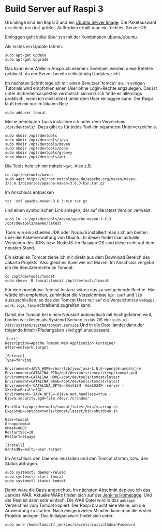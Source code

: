 # Build Server auf Raspi 3

Grundlage sind ein Rapsi 3 und ein [Ubuntu Server Image](https://ubuntu.com/download/raspberry-pi). Die Paketauswahl erscheint mir dort größer. Außerdem
erhält man ein 'echtes' Server OS.

Einloggen geht initial über ssh mit der Kombination ubuntu/ubuntu.

Als erstes ein Update fahren:
```
sudo apt-get update
sudo apt-get upgrade
```
Das kann eine Weile in Anspruch nehmen. Eventuell werden diese Befehle geblockt, da der Server
bereits selbständig Updates zieht.

Im nächsten Schritt lege ich mir einen Benutzer 'tomcat' an. In einigen
Tutorials wird empfohlen einen User ohne Login-Rechte angzulegen. Das ist
unter Sicherheitsaspekten vermutlich sinnvoll. Ich finde es allerdings
praktisch, wenn ich mich direkt unter dem User einloggen kann. Der Raspi
läuft bei mir nur im lokalen Netz.
```
sudo adduser tomcat
```
Meine benötigten Tools installiere ich unter dem Verzeichnis `/opt/devtools/`.
Dazu gibt es für jedes Tool ein separatest Unterverzeichnis.
```
sudo mkdir /opt/devtools
sudo mkdir /opt/devtools/java
sudo mkdir /opt/devtools/maven
sudo mkdir /opt/devtools/node
sudo mkdir /opt/devtools/groovy
sudo mkdir /opt/devtools/ant
```
Die Tools hole ich mir mittels `wget`.  Also z.B.
```
cd /opt/devtools/maven
sudo wget http://mirror.netcologne.de/apache.org/maven/maven-3/3.6.3/binaries/apache-maven-3.6.3-bin.tar.gz
```
Im Anschluss entpacken
```
tar -xvf apache-maven-3.6.3-bin.tar.gz
```
und einen symbolischen Link anlegen, der auf die latest Version verweist.
```
sudo ln -s /opt/devtools/maven/apache-maven-3.6.3 /opt/devtools/maven/latest
```
Tools wie ein aktuelles JDK oder NodeJS installiert man sich am besten
über die Paketverwaltung von Ubuntu. In dieser findet man aktuelle
Versionen des JDKs bzw. NodeJS. Im Raspian OS sind diese nicht auf dem
neusten Stand.

Ein aktuellen Tomcat ziehe ich mir direkt aus dem Download Bereich des
Jakarta Projekts. Also gleiches Spiel wie mit Maven. Im Anschluss vergebe
ich die Benutzerrechte an Tomcat:
```
cd /opt/devtools/tomcat
sudo chown -R tomcat:tomcat /opt/devtools/tomcat
```
Für eine produktive Tomcat Instanz wären das zu weitgehende Rechte.
Hier würde ich empfehlen, zumindest die Verzeichnisse `bin`, `conf` und `lib`
auszuschließen, so das der Tomcat User nur auf die Verzeichnisse `webapps`,
`work`, `logs`, `temp` schreibend zugreifen kann.

Damit der Tomcat bei einem Neustart automatisch mit hochgefahren wird,
binden wir diesen als Systemd Service in das OS ein:
`sudo vi /etc/systemd/system/tomcat.service`
Und in die Datei landet dann der folgende Inhalt (Pfadangaben sind ggf.
anzupassen).
```
[Unit]
Description=Apache Tomcat Web Application Container
After=network.target

[Service]
Type=forking

Environment=JAVA_HOME=/usr/lib/jvm/java-1.8.0-openjdk-amd64/jre
Environment=CATALINA_PID=/opt/devtools/tomcat/temp/tomcat.pid
Environment=CATALINA_HOME=/opt/devtools/tomcat/latest
Environment=CATALINA_BASE=/opt/devtools/tomcat/latest
Environment='CATALINA_OPTS=-Xms512M -Xmx1024M -server -XX:+UseParallelGC'
Environment='JAVA_OPTS=-Djava.awt.headless=true -Djava.security.egd=file:/dev/./urandom'

ExecStart=/opt/devtools/tomcat/latest/bin/startup.sh
ExecStop=/opt/devtools/tomcat/latest/bin/shutdown.sh

User=tomcat
Group=tomcat
UMask=0007
RestartSec=10
Restart=always

[Install]
WantedBy=multi-user.target
```
Im Anschluss den Daemon neu laden und den Tomcat starten, bzw. den Status
abfragen.
```
sudo systemctl daemon-reload
sudo systemctl start tomcat
sudo systemctl status tomcat
```
Damit wäre die Basis angerichtet. Im nächsten Abschnitt deploye ich das
Jenkins WAR. Aktuelle WARs finden sich auf der [Jenkins Homepage](https://jenkins.io/download/). Und der Rest ist dann sehr einfach. Die WAR Datei wird in
das `webapps` Verzeichnis vom Tomcat kopiert. Der Raspi braucht eine Weile,
um die Anwendung zu starten. Nach einigen/vielen Minuten kann man die ersten
Projekte anlegen. Das Initialpasswort findet sich unter:
```
sudo more /home/tomcat/.jenkins/secrets/initialAdminPassword
```
